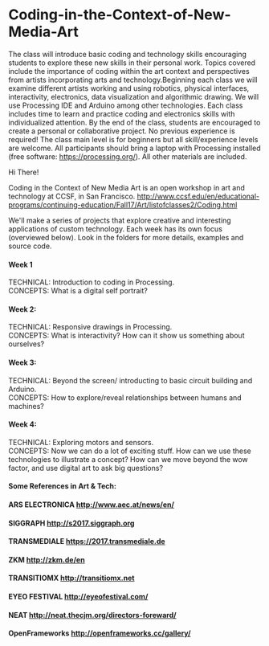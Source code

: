 # Coding-in-the-Context-of-New-Media-Art

The class will introduce basic coding and technology skills encouraging students to explore these new skills in their personal work. Topics covered include the importance of coding within the art context and perspectives from artists incorporating arts and technology.Beginning each class we will examine different artists working and using robotics, physical interfaces, interactivity, electronics, data visualization and algorithmic drawing. We will use Processing IDE and Arduino among other technologies. Each class includes time to learn and practice coding and electronics skills with individualized attention. By the end of the class, students are encouraged to create a personal or collaborative project.
No previous experience is required! The class main level is for beginners but all skill/experience levels are welcome. All participants should bring a laptop with Processing installed (free software: https://processing.org/). All other materials are included.


Hi There! 


Coding in the Context of New Media Art is an open workshop in art and technology at CCSF, in San Francisco. 
http://www.ccsf.edu/en/educational-programs/continuing-education/Fall17/Art/listofclasses2/Coding.html

We'll make a series of projects that explore creative and interesting applications of custom technology. 
Each week has its own focus (overviewed below). Look in the folders for more details, examples and source code. 

#### Week 1
TECHNICAL: Introduction to coding in Processing. <br>CONCEPTS: What is a digital self portrait?

#### Week 2:
TECHNICAL: Responsive drawings in Processing.  <br>CONCEPTS: What is interactivity? How can it show us something about ourselves?

#### Week 3: 
TECHNICAL: Beyond the screen/ introducting to basic circuit building and Arduino.  <br>CONCEPTS: How to explore/reveal relationships between humans and machines? 

#### Week 4: 
TECHNICAL: Exploring motors and sensors.  <br>CONCEPTS: Now we can do a lot of exciting stuff. How can we use these technologies to illustrate a concept? How can we move beyond the wow factor, and use digital art to ask big questions?


#### Some References in Art & Tech:
#### ARS ELECTRONICA http://www.aec.at/news/en/
#### SIGGRAPH http://s2017.siggraph.org
#### TRANSMEDIALE https://2017.transmediale.de
#### ZKM http://zkm.de/en
#### TRANSITIOMX http://transitiomx.net
#### EYEO FESTIVAL http://eyeofestival.com/
#### NEAT http://neat.thecjm.org/directors-foreward/
#### OpenFrameworks http://openframeworks.cc/gallery/
